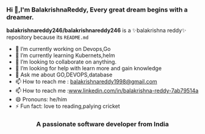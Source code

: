 ### Hi 👋,I'm BalakrishnaReddy, Every great dream begins with a dreamer.
**balakrishnareddy246/balakrishnareddy246** is a ✨balakrishna reddy✨ repository because its `README.md` 
- 🔭 I’m currently working on Devops,Go
- 🌱 I’m currently learning Kubernets,helm
- 👯 I’m looking to collaborate on anything.
- 🤔 I’m looking for help with learn more and gain knowledge
- 💬 Ask me about GO,DEVOPS,database
- 📫 How to reach me : balakrishnareddy1998@gmail.com
- 📫 How to reach me :www.linkedin.com/in/balakrishna-reddy-7ab79514a
- 😄 Pronouns: he/him
- ⚡ Fun fact: love to reading,palying cricket

<h3 align="center">A passionate software developer from India</h3>

